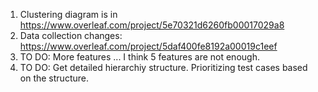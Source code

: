1. Clustering diagram is in https://www.overleaf.com/project/5e70321d6260fb00017029a8
2. Data collection changes: https://www.overleaf.com/project/5daf400fe8192a00019c1eef
3. TO DO: More features ... I think 5 features are not enough.
3. TO DO: Get detailed hierarchiy structure. Prioritizing test cases based on the structure.

